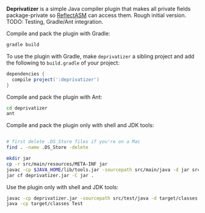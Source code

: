 **Deprivatizer** is a simple Java compiler plugin that makes all private fields package-private so [ReflectASM](/EsotericSoftware/reflectasm) can access them. Rough initial version. TODO: Testing, Gradle/Ant integration.

Compile and pack the plugin with Gradle:

```sh
gradle build
```

To use the plugin with Gradle, make ```deprivatizer``` a sibling project and add the following to ```build.gradle``` of your project:

```gradle
dependencies {
  compile project(':deprivatizer')
}
```

Compile and pack the plugin with Ant:
```sh
cd deprivatizer
ant
```

Compile and pack the plugin only with shell and JDK tools:

```sh

# first delete .DS_Store files if you're on a Mac
find . -name .DS_Store -delete

mkdir jar
cp -r src/main/resources/META-INF jar
javac -cp $JAVA_HOME/lib/tools.jar -sourcepath src/main/java -d jar src/main/java/com/example/deprivatizer/Deprivatizer.java
jar cf deprivatizer.jar -C jar .
```

Use the plugin only with shell and JDK tools:

```sh
javac -cp deprivatizer.jar -sourcepath src/test/java -d target/classes src/test/java/Test.java
java -cp target/classes Test
```
